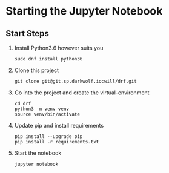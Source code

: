 # Starting the Jupyter Notebook

## Start Steps

1. Install Python3.6 however suits you
    ```
    sudo dnf install python36
    ```

1. Clone this project
    ```
    git clone git@git.sp.darkwolf.io:will/drf.git
    ```

1. Go into the project and create the virtual-environment
    ```
    cd drf
    python3 -m venv venv
    source venv/bin/activate
    ```

1. Update pip and install requirements
    ```
    pip install --upgrade pip
    pip install -r requirements.txt
    ```

1. Start the notebook
    ```
    jupyter notebook
    ```